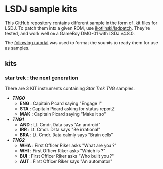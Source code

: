 # LSDJ sample kits

This GitHub repository contains different sample in the form of .kit files for LSDJ. To patch them into a given ROM, use [jkotlinski/lsdpatch](https://github.com/jkotlinski/lsdpatch).
They're tested, and work well on a GameBoy DMG-01 with LSDJ v4.8.0.

The [following tutorial](http://chipmusic.org/forums/topic/12080/lsdj-kit-creation-thread-dropbox-link/) was used to format the sounds to ready them for use as samples.

## kits

### star trek : the next generation

There are 3 KIT instruments containing _Star Trek TNG_ samples.

* ***TNG0***
  * **ENG** : Capitain Picard saying "Engage !"
  * **STA** : Capitain Picard asking for status reportZ
  * **MAK** : Capitain Picard saying "Make it so"
* ***TNG1***
  * **AND** : Lt. Cmdr. Data says "An android"
  * **IRR** : Lt. Cmdr. Data says "Be irrational"
  * **BRA** : Lt. Cmdr. Data calmly says "Brain cells"
* ***TNG2***
  * **WHA** : First Officer Riker asks "What are you ?"
  * **WHI** : First Officer Riker asks "Which is ?"
  * **BUI** : First Officer Riker asks "Who built you ?"
  * **AUT** : First Officer Riker says "An automaton"

